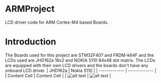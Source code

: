 # ARMProject
LCD driver code for ARM Cortex-M4 based Boards.

# Introduction
The Boards used for this project are STM32F407 and FRDM-k64F and the LCDs used are JHD162a 16x2 and NOKIA 5110 84x48 dot matrix. The LCDs are equipped with their own LCD drivers and the boards don't have any onboard LCD driver.
| JHD162a  | Nokia 5110 |
| ------------- | ------------- |
| Content Cell  | Content Cell  |
| ![alt text](https://images-na.ssl-images-amazon.com/images/I/51jy8enJluL._SX425_.jpg)  | ![alt text](https://5.imimg.com/data5/BR/QM/MY-9380557/nokia-5110-lcd-module-500x500.jpg)  |

